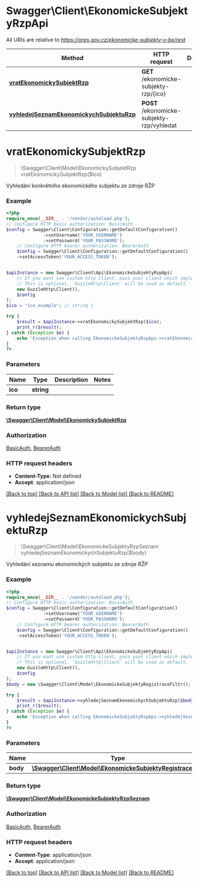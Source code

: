 # Swagger\Client\EkonomickeSubjektyRzpApi

All URIs are relative to *https://ares.gov.cz/ekonomicke-subjekty-v-be/rest*

Method | HTTP request | Description
------------- | ------------- | -------------
[**vratEkonomickySubjektRzp**](EkonomickeSubjektyRzpApi.md#vratekonomickysubjektrzp) | **GET** /ekonomicke-subjekty-rzp/{ico} | 
[**vyhledejSeznamEkonomickychSubjektuRzp**](EkonomickeSubjektyRzpApi.md#vyhledejseznamekonomickychsubjekturzp) | **POST** /ekonomicke-subjekty-rzp/vyhledat | 

# **vratEkonomickySubjektRzp**
> \Swagger\Client\Model\EkonomickySubjektRzp vratEkonomickySubjektRzp($ico)



Vyhledání konkrétního ekonomického subjektu ze zdroje RŽP

### Example
```php
<?php
require_once(__DIR__ . '/vendor/autoload.php');
// Configure HTTP basic authorization: BasicAuth
$config = Swagger\Client\Configuration::getDefaultConfiguration()
              ->setUsername('YOUR_USERNAME')
              ->setPassword('YOUR_PASSWORD');
    // Configure HTTP bearer authorization: BearerAuth
    $config = Swagger\Client\Configuration::getDefaultConfiguration()
    ->setAccessToken('YOUR_ACCESS_TOKEN');


$apiInstance = new Swagger\Client\Api\EkonomickeSubjektyRzpApi(
    // If you want use custom http client, pass your client which implements `GuzzleHttp\ClientInterface`.
    // This is optional, `GuzzleHttp\Client` will be used as default.
    new GuzzleHttp\Client(),
    $config
);
$ico = "ico_example"; // string | 

try {
    $result = $apiInstance->vratEkonomickySubjektRzp($ico);
    print_r($result);
} catch (Exception $e) {
    echo 'Exception when calling EkonomickeSubjektyRzpApi->vratEkonomickySubjektRzp: ', $e->getMessage(), PHP_EOL;
}
?>
```

### Parameters

Name | Type | Description  | Notes
------------- | ------------- | ------------- | -------------
 **ico** | **string**|  |

### Return type

[**\Swagger\Client\Model\EkonomickySubjektRzp**](../Model/EkonomickySubjektRzp.md)

### Authorization

[BasicAuth](../../README.md#BasicAuth), [BearerAuth](../../README.md#BearerAuth)

### HTTP request headers

 - **Content-Type**: Not defined
 - **Accept**: application/json

[[Back to top]](#) [[Back to API list]](../../README.md#documentation-for-api-endpoints) [[Back to Model list]](../../README.md#documentation-for-models) [[Back to README]](../../README.md)

# **vyhledejSeznamEkonomickychSubjektuRzp**
> \Swagger\Client\Model\EkonomickeSubjektyRzpSeznam vyhledejSeznamEkonomickychSubjektuRzp($body)



Vyhledání seznamu ekonomických subjektu ze zdroje RŽP

### Example
```php
<?php
require_once(__DIR__ . '/vendor/autoload.php');
// Configure HTTP basic authorization: BasicAuth
$config = Swagger\Client\Configuration::getDefaultConfiguration()
              ->setUsername('YOUR_USERNAME')
              ->setPassword('YOUR_PASSWORD');
    // Configure HTTP bearer authorization: BearerAuth
    $config = Swagger\Client\Configuration::getDefaultConfiguration()
    ->setAccessToken('YOUR_ACCESS_TOKEN');


$apiInstance = new Swagger\Client\Api\EkonomickeSubjektyRzpApi(
    // If you want use custom http client, pass your client which implements `GuzzleHttp\ClientInterface`.
    // This is optional, `GuzzleHttp\Client` will be used as default.
    new GuzzleHttp\Client(),
    $config
);
$body = new \Swagger\Client\Model\EkonomickeSubjektyRegistraceFiltr(); // \Swagger\Client\Model\EkonomickeSubjektyRegistraceFiltr | 

try {
    $result = $apiInstance->vyhledejSeznamEkonomickychSubjektuRzp($body);
    print_r($result);
} catch (Exception $e) {
    echo 'Exception when calling EkonomickeSubjektyRzpApi->vyhledejSeznamEkonomickychSubjektuRzp: ', $e->getMessage(), PHP_EOL;
}
?>
```

### Parameters

Name | Type | Description  | Notes
------------- | ------------- | ------------- | -------------
 **body** | [**\Swagger\Client\Model\EkonomickeSubjektyRegistraceFiltr**](../Model/EkonomickeSubjektyRegistraceFiltr.md)|  | [optional]

### Return type

[**\Swagger\Client\Model\EkonomickeSubjektyRzpSeznam**](../Model/EkonomickeSubjektyRzpSeznam.md)

### Authorization

[BasicAuth](../../README.md#BasicAuth), [BearerAuth](../../README.md#BearerAuth)

### HTTP request headers

 - **Content-Type**: application/json
 - **Accept**: application/json

[[Back to top]](#) [[Back to API list]](../../README.md#documentation-for-api-endpoints) [[Back to Model list]](../../README.md#documentation-for-models) [[Back to README]](../../README.md)

